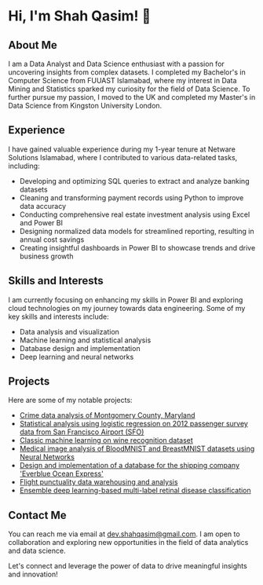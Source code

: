 # Hi, I'm Shah Qasim! 👋

## About Me
I am a Data Analyst and Data Science enthusiast with a passion for uncovering insights from complex datasets. I completed my Bachelor's in Computer Science from FUUAST Islamabad, where my interest in Data Mining and Statistics sparked my curiosity for the field of Data Science. To further pursue my passion, I moved to the UK and completed my Master's in Data Science from Kingston University London.

## Experience
I have gained valuable experience during my 1-year tenure at Netware Solutions Islamabad, where I contributed to various data-related tasks, including:
- Developing and optimizing SQL queries to extract and analyze banking datasets
- Cleaning and transforming payment records using Python to improve data accuracy
- Conducting comprehensive real estate investment analysis using Excel and Power BI
- Designing normalized data models for streamlined reporting, resulting in annual cost savings
- Creating insightful dashboards in Power BI to showcase trends and drive business growth

## Skills and Interests
I am currently focusing on enhancing my skills in Power BI and exploring cloud technologies on my journey towards data engineering. Some of my key skills and interests include:
- Data analysis and visualization
- Machine learning and statistical analysis
- Database design and implementation
- Deep learning and neural networks

## Projects
Here are some of my notable projects:
- [Crime data analysis of Montgomery County, Maryland](https://github.com/Shahqasim/Crime-Data-Analysis-of-Montgomery-County-Maryland)
- [Statistical analysis using logistic regression on 2012 passenger survey data from San Francisco Airport (SFO)](https://github.com/Shahqasim/Statistical-Analysis-SFO-Survey)
- [Classic machine learning on wine recognition dataset](https://github.com/Shahqasim/Wine-Recognition-ML)
- [Medical image analysis of BloodMNIST and BreastMNIST datasets using Neural Networks](https://github.com/Shahqasim/Medical-Image-Analysis)
- [Design and implementation of a database for the shipping company 'Everblue Ocean Express'](https://github.com/Shahqasim/Shipping-Company-Database)
- [Flight punctuality data warehousing and analysis](https://github.com/Shahqasim/Flight-Punctuality-Analysis)
- [Ensemble deep learning-based multi-label retinal disease classification](https://github.com/Shahqasim/Retinal-Disease-Classification)

## Contact Me
You can reach me via email at dev.shahqasim@gmail.com. I am open to collaboration and exploring new opportunities in the field of data analytics and data science.

Let's connect and leverage the power of data to drive meaningful insights and innovation!

